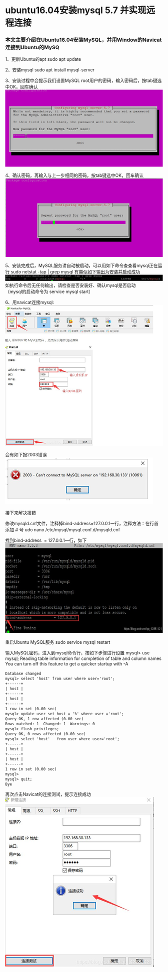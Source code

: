 # ubuntu16.04安装mysql 5.7 并实现远程连接
### 本文主要介绍在Ubuntu16.04安装MySQL，并用Window的Navicat连接到Ubuntu的MySQ



1、更新Ubuntu的apt
    sudo apt update
    
2、安装mysql
    sudo apt install mysql-server
    
3、安装过程中会提示我们设置MySQL root用户的密码，输入密码后，按tab键选中OK，回车确认
![](/assets/MYSQL.jpg)

4、确认密码，再输入与上一步相同的密码，按tab键选中OK，回车确认
![](/assets/再测确认.jpg)

5、安装完成后，MySQL服务讲自动被启动，可以用如下命令查查看mysql正在运行
    sudo netstat -tap | grep mysql
有类似如下输出为安装并启动成功 
![](/assets/musql运行.jpg)
 如执行命令后无任何输出，请检查是否安装好、确认mysql是否启动                           
     （mysql的启动命令为 service mysql start）
     
 6、用navicat连接mysql:
 ![](/assets/那白天.jpg)
 
 会有如下报2003错误
 ![](/assets/2003.jpg)
 
 接下来解决报错

修改mysqld.cnf文件，注释掉bind-address=127.0.0.1一行，注释方法：在行首添加 # 号
    udo nano /etc/mysql/mysql.conf.d/mysqld.cnf
    
找到bind-address  = 127.0.0.1一行，如下 
![](/assets/address.jpg)

重启Ubuntu MySQL服务
    sudo service mysql restart
    
输入MySQL密码，进入到mysql命令行，按如下步骤进行设置
    mysql> use mysql;
    Reading table information for completion of table and column names
    You can turn off this feature to get a quicker startup with -A
     
    Database changed
    mysql> select 'host' from user where user='root';
    +------+
    | host |
    +------+
    | host |
    +------+
    1 row in set (0.00 sec)
    mysql> update user set host = '%' where user ='root';
    Query OK, 1 row affected (0.00 sec)
    Rows matched: 1  Changed: 1  Warnings: 0
    mysql> flush privileges;
    Query OK, 0 rows affected (0.00 sec)
    mysql> select 'host'   from user where user='root';
    +------+
    | host |
    +------+
    | host |
    +------+
    1 row in set (0.00 sec)
    mysql>
    mysql> quit;
    Bye

再次点击Navicat的连接测试，提示连接成功
![](/assets/连接数据库成功.jpg)

